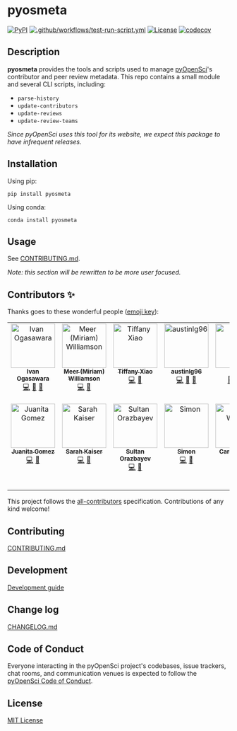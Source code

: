 # pyosmeta

[![PyPI](https://img.shields.io/pypi/v/pyosmeta.svg)](https://pypi.org/project/pyosmeta/)
[![.github/workflows/test-run-script.yml](https://github.com/pyOpenSci/update-web-metadata/actions/workflows/test-run-script.yml/badge.svg)](https://github.com/pyOpenSci/update-web-metadata/actions/workflows/test-run-script.yml)
[![License](https://img.shields.io/badge/license-MIT-blue.svg)](https://github.com/pyopensci/update-web-metadata/blob/master/LICENSE)
[![codecov](https://codecov.io/gh/pyOpenSci/pyosMeta/graph/badge.svg?token=GOXKA8Z44X)](https://codecov.io/gh/pyOpenSci/pyosMeta)

## Description

**pyosmeta** provides the tools and scripts used to manage [pyOpenSci](https://pyopensci.org)'s contributor and peer
review metadata.
This repo contains a small module and several CLI scripts, including:

- `parse-history`
- `update-contributors`
- `update-reviews`
- `update-review-teams`

_Since pyOpenSci uses this tool for its website, we expect this package to have infrequent releases._

## Installation

Using pip:

```
pip install pyosmeta
```

Using conda:

```
conda install pyosmeta
```

## Usage

See [CONTRIBUTING.md](./CONTRIBUTING.md).

_Note: this section will be rewritten to be more user focused._

## Contributors ✨

Thanks goes to these wonderful people ([emoji key](https://allcontributors.org/docs/en/emoji-key)):

<!-- ALL-CONTRIBUTORS-LIST:START - Do not remove or modify this section -->
<!-- prettier-ignore-start -->
<!-- markdownlint-disable -->
<table>
  <tbody>
    <tr>
      <td align="center" valign="top" width="14.28%"><a href="https://github.com/xmnlab"><img src="https://avatars.githubusercontent.com/u/5209757?v=4?s=100" width="100px;" alt="Ivan Ogasawara"/><br /><sub><b>Ivan Ogasawara</b></sub></a><br /><a href="https://github.com/pyOpenSci/pyosMeta/commits?author=xmnlab" title="Code">💻</a> <a href="https://github.com/pyOpenSci/pyosMeta/pulls?q=is%3Apr+reviewed-by%3Axmnlab" title="Reviewed Pull Requests">👀</a> <a href="#design-xmnlab" title="Design">🎨</a></td>
      <td align="center" valign="top" width="14.28%"><a href="https://github.com/meerkatters"><img src="https://avatars.githubusercontent.com/u/50787305?v=4?s=100" width="100px;" alt="Meer (Miriam) Williamson"/><br /><sub><b>Meer (Miriam) Williamson</b></sub></a><br /><a href="https://github.com/pyOpenSci/pyosMeta/commits?author=meerkatters" title="Code">💻</a> <a href="https://github.com/pyOpenSci/pyosMeta/pulls?q=is%3Apr+reviewed-by%3Ameerkatters" title="Reviewed Pull Requests">👀</a></td>
      <td align="center" valign="top" width="14.28%"><a href="https://tiffanyxiao.com/"><img src="https://avatars.githubusercontent.com/u/13580331?v=4?s=100" width="100px;" alt="Tiffany Xiao"/><br /><sub><b>Tiffany Xiao</b></sub></a><br /><a href="https://github.com/pyOpenSci/pyosMeta/commits?author=tiffanyxiao" title="Code">💻</a> <a href="https://github.com/pyOpenSci/pyosMeta/pulls?q=is%3Apr+reviewed-by%3Atiffanyxiao" title="Reviewed Pull Requests">👀</a></td>
      <td align="center" valign="top" width="14.28%"><a href="https://github.com/austinlg96"><img src="https://avatars.githubusercontent.com/u/19922895?v=4?s=100" width="100px;" alt="austinlg96"/><br /><sub><b>austinlg96</b></sub></a><br /><a href="https://github.com/pyOpenSci/pyosMeta/commits?author=austinlg96" title="Code">💻</a> <a href="https://github.com/pyOpenSci/pyosMeta/pulls?q=is%3Apr+reviewed-by%3Aaustinlg96" title="Reviewed Pull Requests">👀</a> <a href="#design-austinlg96" title="Design">🎨</a></td>
      <td align="center" valign="top" width="14.28%"><a href="https://github.com/paajake"><img src="https://avatars.githubusercontent.com/u/12656820?v=4?s=100" width="100px;" alt="JAKE"/><br /><sub><b>JAKE</b></sub></a><br /><a href="https://github.com/pyOpenSci/pyosMeta/pulls?q=is%3Apr+reviewed-by%3Apaajake" title="Reviewed Pull Requests">👀</a> <a href="https://github.com/pyOpenSci/pyosMeta/commits?author=paajake" title="Code">💻</a> <a href="#design-paajake" title="Design">🎨</a></td>
      <td align="center" valign="top" width="14.28%"><a href="https://luizirber.org"><img src="https://avatars.githubusercontent.com/u/6642?v=4?s=100" width="100px;" alt="Luiz Irber"/><br /><sub><b>Luiz Irber</b></sub></a><br /><a href="https://github.com/pyOpenSci/pyosMeta/commits?author=luizirber" title="Code">💻</a> <a href="https://github.com/pyOpenSci/pyosMeta/pulls?q=is%3Apr+reviewed-by%3Aluizirber" title="Reviewed Pull Requests">👀</a></td>
      <td align="center" valign="top" width="14.28%"><a href="https://github.com/bbulpett"><img src="https://avatars.githubusercontent.com/u/6424805?v=4?s=100" width="100px;" alt="Barnabas Bulpett (He/Him)"/><br /><sub><b>Barnabas Bulpett (He/Him)</b></sub></a><br /><a href="https://github.com/pyOpenSci/pyosMeta/commits?author=bbulpett" title="Code">💻</a> <a href="https://github.com/pyOpenSci/pyosMeta/pulls?q=is%3Apr+reviewed-by%3Abbulpett" title="Reviewed Pull Requests">👀</a></td>
    </tr>
    <tr>
      <td align="center" valign="top" width="14.28%"><a href="https://github.com/juanis2112"><img src="https://avatars.githubusercontent.com/u/18587879?v=4?s=100" width="100px;" alt="Juanita Gomez"/><br /><sub><b>Juanita Gomez</b></sub></a><br /><a href="https://github.com/pyOpenSci/pyosMeta/commits?author=juanis2112" title="Code">💻</a> <a href="https://github.com/pyOpenSci/pyosMeta/pulls?q=is%3Apr+reviewed-by%3Ajuanis2112" title="Reviewed Pull Requests">👀</a></td>
      <td align="center" valign="top" width="14.28%"><a href="https://www.sckaiser.com"><img src="https://avatars.githubusercontent.com/u/6486256?v=4?s=100" width="100px;" alt="Sarah Kaiser"/><br /><sub><b>Sarah Kaiser</b></sub></a><br /><a href="https://github.com/pyOpenSci/pyosMeta/commits?author=crazy4pi314" title="Code">💻</a> <a href="https://github.com/pyOpenSci/pyosMeta/pulls?q=is%3Apr+reviewed-by%3Acrazy4pi314" title="Reviewed Pull Requests">👀</a></td>
      <td align="center" valign="top" width="14.28%"><a href="http://econpoint.com"><img src="https://avatars.githubusercontent.com/u/20208402?v=4?s=100" width="100px;" alt="Sultan Orazbayev"/><br /><sub><b>Sultan Orazbayev</b></sub></a><br /><a href="https://github.com/pyOpenSci/pyosMeta/commits?author=SultanOrazbayev" title="Code">💻</a> <a href="https://github.com/pyOpenSci/pyosMeta/pulls?q=is%3Apr+reviewed-by%3ASultanOrazbayev" title="Reviewed Pull Requests">👀</a></td>
      <td align="center" valign="top" width="14.28%"><a href="http://ml-gis-service.com"><img src="https://avatars.githubusercontent.com/u/31246246?v=4?s=100" width="100px;" alt="Simon"/><br /><sub><b>Simon</b></sub></a><br /><a href="https://github.com/pyOpenSci/pyosMeta/commits?author=SimonMolinsky" title="Code">💻</a> <a href="https://github.com/pyOpenSci/pyosMeta/pulls?q=is%3Apr+reviewed-by%3ASimonMolinsky" title="Reviewed Pull Requests">👀</a></td>
      <td align="center" valign="top" width="14.28%"><a href="https://hachyderm.io/web/@willingc"><img src="https://avatars.githubusercontent.com/u/2680980?v=4?s=100" width="100px;" alt="Carol Willing"/><br /><sub><b>Carol Willing</b></sub></a><br /><a href="https://github.com/pyOpenSci/pyosMeta/commits?author=willingc" title="Code">💻</a> <a href="https://github.com/pyOpenSci/pyosMeta/pulls?q=is%3Apr+reviewed-by%3Awillingc" title="Reviewed Pull Requests">👀</a></td>
      <td align="center" valign="top" width="14.28%"><a href="https://ofek.dev"><img src="https://avatars.githubusercontent.com/u/9677399?v=4?s=100" width="100px;" alt="Ofek Lev"/><br /><sub><b>Ofek Lev</b></sub></a><br /><a href="https://github.com/pyOpenSci/pyosMeta/commits?author=ofek" title="Code">💻</a> <a href="https://github.com/pyOpenSci/pyosMeta/pulls?q=is%3Apr+reviewed-by%3Aofek" title="Reviewed Pull Requests">👀</a></td>
      <td align="center" valign="top" width="14.28%"><a href="https://webknjaz.me"><img src="https://avatars.githubusercontent.com/u/578543?v=4?s=100" width="100px;" alt="Sviatoslav Sydorenko (Святослав Сидоренко)"/><br /><sub><b>Sviatoslav Sydorenko (Святослав Сидоренко)</b></sub></a><br /><a href="https://github.com/pyOpenSci/pyosMeta/commits?author=webknjaz" title="Code">💻</a> <a href="https://github.com/pyOpenSci/pyosMeta/pulls?q=is%3Apr+reviewed-by%3Awebknjaz" title="Reviewed Pull Requests">👀</a></td>
    </tr>
  </tbody>
</table>

<!-- markdownlint-restore -->
<!-- prettier-ignore-end -->

<!-- ALL-CONTRIBUTORS-LIST:END -->

This project follows the [all-contributors](https://github.com/all-contributors/all-contributors) specification.
Contributions of any kind welcome!

## Contributing

[CONTRIBUTING.md](./CONTRIBUTING.md)

## Development

[Development guide](./development.md)

## Change log

[CHANGELOG.md](./CHANGELOG.md)

## Code of Conduct

Everyone interacting in the pyOpenSci project's codebases, issue trackers, chat rooms, and communication venues is
expected to follow the [pyOpenSci Code of Conduct](https://www.pyopensci.org/handbook/CODE_OF_CONDUCT.html).

## License

[MIT License](./LICENSE)

